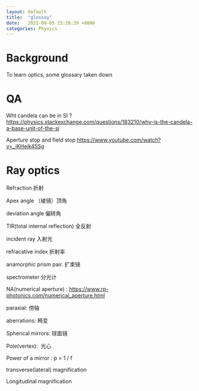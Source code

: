 ```yaml
---
layout: default
title:  "glossay"
date:   2021-09-05 15:26:39 +0800
categories: Physics
---
```


# Background

To learn optics, some glossary taken down

# QA

Wht candela can be in SI ? https://physics.stackexchange.com/questions/183210/why-is-the-candela-a-base-unit-of-the-si

Aperture stop and field stop https://www.youtube.com/watch?v=_jKHejk45Sg

# Ray optics

Refraction 折射

Apex angle （棱镜）顶角

deviation angle 偏转角

TIR(total internal reflection) 全反射

incident ray 入射光

refracative index 折射率

anamorphic prism pair. 扩束镜

spectrometer 分光计

NA(numerical aperture) : https://www.rp-photonics.com/numerical_aperture.html

paraxial: 傍轴

aberrations: 畸变

Spherical mirrors: 球面镜

Pole(vertex):  光心

Power of a mirror : p = 1 / f

transverse(lateral) magnification

Longitudinal magnification

